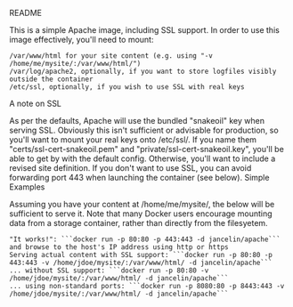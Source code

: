
README

This is a simple Apache image, including SSL support. In order to use this image effectively, you'll need to mount:

    /var/www/html for your site content (e.g. using "-v /home/me/mysite/:/var/www/html/")
    /var/log/apache2, optionally, if you want to store logfiles visibly outside the container
    /etc/ssl, optionally, if you wish to use SSL with real keys

A note on SSL

As per the defaults, Apache will use the bundled "snakeoil" key when serving SSL. Obviously this isn't sufficient or advisable for production, so you'll want to mount your real keys onto /etc/ssl/. If you name them "certs/ssl-cert-snakeoil.pem" and "private/ssl-cert-snakeoil.key", you'll be able to get by with the default config. Otherwise, you'll want to include a revised site definition. If you don't want to use SSL, you can avoid forwarding port 443 when launching the container (see below).
Simple Examples

Assuming you have your content at /home/me/mysite/, the below will be sufficient to serve it. Note that many Docker users encourage mounting data from a storage container, rather than directly from the filesyetem.

    "It works!": ```docker run -p 80:80 -p 443:443 -d jancelin/apache``` and browse to the host's IP address using http or https
    Serving actual content with SSL support: ```docker run -p 80:80 -p 443:443 -v /home/jdoe/mysite/:/var/www/html/ -d jancelin/apache```
    ... without SSL support: ```docker run -p 80:80 -v /home/jdoe/mysite/:/var/www/html/ -d jancelin/apache```
    ... using non-standard ports: ```docker run -p 8080:80 -p 8443:443 -v /home/jdoe/mysite/:/var/www/html/ -d jancelin/apache```

